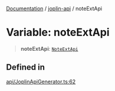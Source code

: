 [Documentation](../../packages.md) / [joplin-api](../index.md) / noteExtApi

# Variable: noteExtApi

> **noteExtApi**: [`NoteExtApi`](../classes/NoteExtApi.md)

## Defined in

[api/JoplinApiGenerator.ts:62](https://github.com/rxliuli/joplin-utils/blob/856dd8cbf75fe71932485581a99ca0e4ebcdd5e8/packages/joplin-api/src/api/JoplinApiGenerator.ts#L62)
